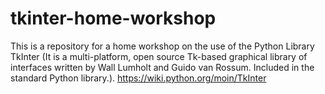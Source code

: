 # tkinter-home-workshop
This is a repository for a home workshop on the use of the Python Library TkInter (It is a multi-platform, open source Tk-based graphical library of interfaces written by Wall Lumholt and Guido van Rossum. Included in the standard Python library.). https://wiki.python.org/moin/TkInter 
